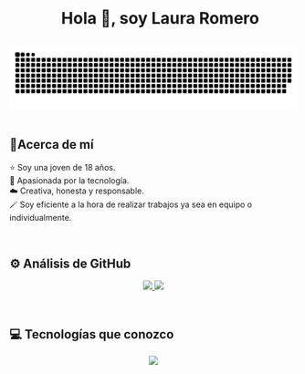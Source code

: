 
<div id="user-content-toc">
  <ul align="center">
    <summary><h1 style="display: inline-block">Hola 👋, soy Laura Romero </h1></summary>
  </ul>
</div>

<div align="center">
  <img src="https://github.com/1999AZZAR/1999AZZAR/blob/main/resources/img/grid-snake.svg"
       alt="snake" />
</div>

<br>

<h2>📎Acerca de mí </h2>

⭐  Soy una joven de 18 años. <br>
📲  Apasionada por la tecnología. <br>
☁️  Creativa, honesta y responsable. <br>
🪄  Soy eficiente a la hora de realizar trabajos ya sea en equipo o individualmente.

<br>

<h2>⚙️ Análisis de GitHub </h2>

<p align="center">
  <a href="https://github.com/LauraRomero2704">
    <img height="180em" src="https://github-readme-stats-eight-theta.vercel.app/api/top-langs/?username=LauraRomero2704&layout=compact&langs_count=8&theme=algolia"/>
    <img height="180em" src="https://github-readme-streak-stats.herokuapp.com/?user=LauraRomero2704&theme=dark&hide_border=false"/>
  </a>
</p>        

<br>

<h2> 💻 Tecnologías que conozco </h2>     

<p align="center">
  <a href="https://skillicons.dev">
    <img src="https://skillicons.dev/icons?i=git,css,figma,github,html,java,js,mongodb,mysql,nodejs,postman,react,vscode,php&perline=14" />
  </a>
</p>
